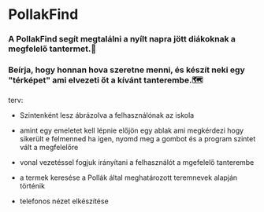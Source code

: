 # PollakFind

### A PollakFind segít megtalálni a nyílt napra jött diákoknak a megfelelő tantermet.🏫
### Beírja, hogy honnan hova szeretne menni, és készít neki egy "térképet" ami elvezeti őt a kívánt tanterembe.🗺


terv:

- Szintenként lesz ábrázolva a felhasználónak az iskola
- amint egy emeletet kell lépnie előjön egy ablak ami megkérdezi hogy sikerült e felmenned ha igen, nyomd meg a gombot és a program szintet vált a megfelelőre
- vonal vezetéssel fogjuk irányítani a felhasználót a mgefelelő tanterembe
- a termek keresése a Pollák által meghatározott teremnevek alapján történik

- telefonos nézet elkészítése
